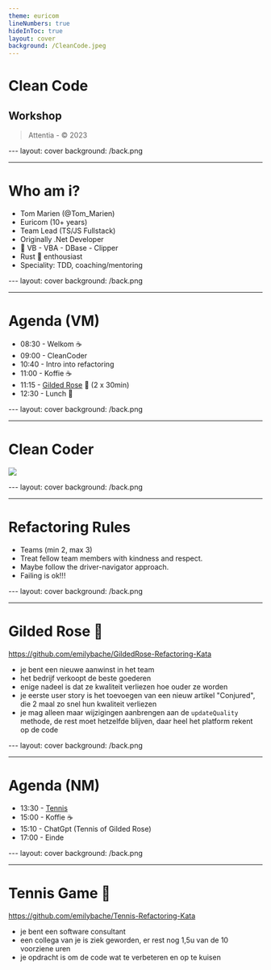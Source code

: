 ```yaml
---
theme: euricom
lineNumbers: true
hideInToc: true
layout: cover
background: /CleanCode.jpeg
---
```


# Clean Code

## Workshop

> Attentia - ©️ 2023

---<!-- prettier-ignore -->
layout: cover
background: /back.png

---

# Who am i?

<v-clicks>

- Tom Marien (@Tom_Marien)
- Euricom (10+ years)
- Team Lead (TS/JS Fullstack)
- Originally .Net Developer
- 🦕 VB - VBA - DBase - Clipper
- Rust 🦀 enthousiast
- Speciality: TDD, coaching/mentoring

</v-clicks>

---<!-- prettier-ignore -->
layout: cover
background: /back.png

---

# Agenda (VM)

<v-clicks>

- 08:30 - Welkom ☕
- 09:00 - CleanCoder
- 10:40 - Intro into refactoring
- 11:00 - Koffie ☕
- 11:15 - [Gilded Rose](https://github.com/emilybache/GildedRose-Refactoring-Kata) 🌹 (2 x 30min)
- 12:30 - Lunch 🥪

</v-clicks>

---<!-- prettier-ignore -->
layout: cover
background: /back.png

---

# Clean Coder

<img src="/robert-martin.jpg" />

---<!-- prettier-ignore -->
layout: cover
background: /back.png

---

# Refactoring Rules

<v-clicks>

- Teams (min 2, max 3)
- Treat fellow team members with kindness and respect.
- Maybe follow the driver-navigator approach.
- Failing is ok!!!

</v-clicks>

---<!-- prettier-ignore -->
layout: cover
background: /back.png

---

# Gilded Rose 🌹

https://github.com/emilybache/GildedRose-Refactoring-Kata

<v-clicks>

- je bent een nieuwe aanwinst in het team
- het bedrijf verkoopt de beste goederen
- enige nadeel is dat ze kwaliteit verliezen hoe ouder ze worden
- je eerste user story is het toevoegen van een nieuw artikel "Conjured", die 2 maal zo snel hun kwaliteit verliezen
- je mag alleen maar wijzigingen aanbrengen aan de `updateQuality` methode, de rest moet hetzelfde blijven, daar heel het platform rekent op de code

</v-clicks>

---<!-- prettier-ignore -->
layout: cover
background: /back.png

---

# Agenda (NM)

<v-clicks>

- 13:30 - [Tennis](https://github.com/emilybache/Tennis-Refactoring-Kata)
- 15:00 - Koffie ☕
- 15:10 - ChatGpt (Tennis of Gilded Rose)
- 17:00 - Einde

</v-clicks>

---<!-- prettier-ignore -->
layout: cover
background: /back.png

---

# Tennis Game 🎾

https://github.com/emilybache/Tennis-Refactoring-Kata

<v-clicks>

- je bent een software consultant
- een collega van je is ziek geworden, er rest nog 1,5u van de 10 voorziene uren
- je opdracht is om de code wat te verbeteren en op te kuisen

</v-clicks>
